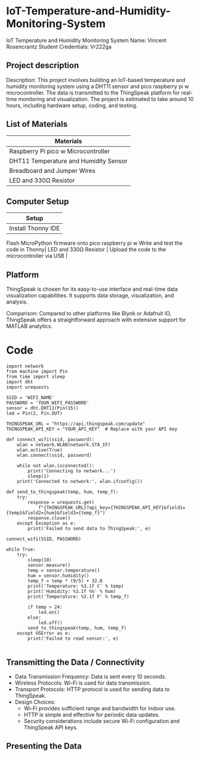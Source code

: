 # IoT-Temperature-and-Humidity-Monitoring-System
IoT Temperature and Humidity Monitoring System
Name: Vincent Rosencrantz
Student Credentials: Vr222ga


## Project description
Description: This project involves building an IoT-based temperature and humidity monitoring system using a DHT11 sensor and pico raspberry pi w microcontroller. The data is transmitted to the ThingSpeak platform for real-time monitoring and visualization. The project is estimated to take around 10 hours, including hardware setup, coding, and testing.

## List of Materials
Materials | 
------------- | 
Raspberry Pi pico w Microcontroller | 
DHT11 Temperature and Humidity Sensor | 
Breadboard and Jumper Wires | 
LED and 330Ω Resistor |

## Computer Setup
Setup| 
------------- | 
Install Thonny IDE| 
Flash MicroPython firmware onto pico raspberry pi w 
Write and test the code in Thonny| 
LED and 330Ω Resistor |
Upload the code to the microcontroller via USB |

## Platform
ThingSpeak is chosen for its easy-to-use interface and real-time data visualization capabilities. It supports data storage, visualization, and analysis.

Comparison: Compared to other platforms like Blynk or Adafruit IO, ThingSpeak offers a straightforward approach with extensive support for MATLAB analytics.

# Code

```
import network
from machine import Pin
from time import sleep
import dht
import urequests

SSID = 'WIFI_NAME'
PASSWORD = 'YOUR_WIFI_PASSWORD'
sensor = dht.DHT11(Pin(15))
led = Pin(2, Pin.OUT)

THINGSPEAK_URL = "https://api.thingspeak.com/update"
THINGSPEAK_API_KEY = "YOUR_API_KEY"  # Replace with your API key

def connect_wifi(ssid, password):
    wlan = network.WLAN(network.STA_IF)
    wlan.active(True)
    wlan.connect(ssid, password)

    while not wlan.isconnected():
        print('Connecting to network...')
        sleep(1)
    print('Connected to network:', wlan.ifconfig())

def send_to_thingspeak(temp, hum, temp_f):
    try:
        response = urequests.get(
            f"{THINGSPEAK_URL}?api_key={THINGSPEAK_API_KEY}&field1={temp}&field2={hum}&field3={temp_f}")
        response.close()
    except Exception as e:
        print('Failed to send data to ThingSpeak:', e)

connect_wifi(SSID, PASSWORD)

while True:
    try:
        sleep(10)  
        sensor.measure()  
        temp = sensor.temperature()  
        hum = sensor.humidity()  
        temp_f = temp * (9/5) + 32.0
        print('Temperature: %3.1f C' % temp)
        print('Humidity: %3.1f %%' % hum)
        print('Temperature: %3.1f F' % temp_f)

        if temp > 24:
            led.on() 
        else:
            led.off()  
        send_to_thingspeak(temp, hum, temp_f)
    except OSError as e:
        print('Failed to read sensor:', e)


```

## Transmitting the Data / Connectivity
   - Data Transmission Frequency: Data is sent every 10 seconds.
   - Wireless Protocols: Wi-Fi is used for data transmission.
   - Transport Protocols: HTTP protocol is used for sending data to ThingSpeak.
   - Design Choices: 
     - Wi-Fi provides sufficient range and bandwidth for indoor use.
     - HTTP is simple and effective for periodic data updates.
     - Security considerations include secure Wi-Fi configuration and ThingSpeak API keys.
    
## Presenting the Data


